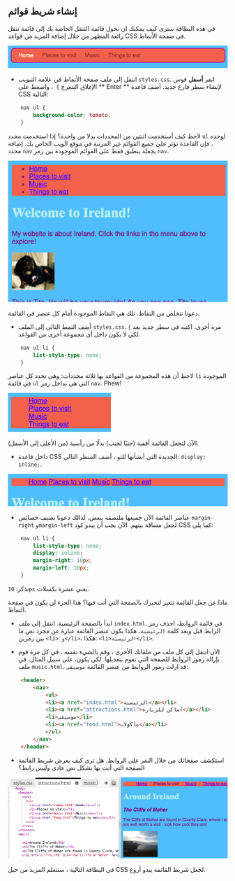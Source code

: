 ## إنشاء شريط قوائم

في هذه البطاقة سترى كيف يمكنك ان تحول قائمة التنقل الخاصة بك إلى قائمة تنقل رائعة المظهر من خلال إضافة المزيد من قواعد CSS في صفحة الأنماط.

![مثال على شريط قوائم](images/egCoolMenuBar.png)

- انتقل إلى ملف صفحة الأنماط في علامة التبويب ` styles.css `. انقر **أسفل** قوس الإغلاق النتعرج `} `، واضغط على ** Enter ** لإنشاء سطر فارغ جديد. أضف قاعدة CSS التالية:

```css
    nav ul {
        background-color: tomato;
    }
```

لاحظ كيف أستخدمت اثنتين من المحددات بدلا من واحدة؟ إذا استخدمت محدد `ul` لوحده ، فإن القاعدة تؤثر على جميع القوائم غير المرتبة في موقع الويب الخاص بك. إضافة محدد `nav` يجعله ينطبق فقط على القوائم الموجودة بين رمز `nav`.

![قائمة مع خلفية حمراء](images/egMenuBarFirstStyle.png)

دعونا نتخلص من النقاط. تلك هي النقاط الموجودة أمام كل عنصر في القائمة.

- أضف النمط التالي إلى الملف `styles.css`. مرة أخرى، اكتبه في سطر جديد بعد `} ` لكي لا يكون داخل أي مجموعة أخرى من القواعد.

```css
    nav ul li {
        list-style-type: none;
    }
```

لاحظ أن هذه المجموعة من القواعد بها ثلاثة محددات: وهي تحدد كل عناصر ` li ` الموجودة في قائمة ` ul ` التي هي بداخل رمز `nav`. Phew!

![قائمة مع إزالة النقاط](images/egMenuBarNoBullets.png)

الآن لنجعل القائمة أفقية (جنبًا لجنب) بدلًا من رأسية (من الأعلى إلى الأسفل).

- داخل قاعدة CSS الجديدة التي أنشأتها للتو ، أضف السطر التالي: `display: inline;`.

![](images/egMenuBarInline.png)

- عناصر القائمة الآن جميعها ملتصقة ببعض، لذالك دعونا نضيف خصائص `margin-right` و`margin-left` لجعل مسافة بينهم. الآن يجب أن يبدو كود CSS كما يلي:

```css
    nav ul li {
        list-style-type: none;
        display: inline;
        margin-right: 10px;
        margin-left: 10px;
    }
```

تذكر: `10px` يعني عشرة بكسلات.

ماذا عن جعل القائمة تتغير لتخبرك بالصفحة التي أنت فيها؟ هذا الجزء لن يكون في صفحة النماط.

- ابدأ بالصفحة الرئيسية. انتقل إلى ملف `index.html`. في قائمة الروابط، احذف رمز الرابط قبل وبعد كلمة `الرئيسية`، هكذا يكون عنصر القائمة عبارة عن مجرد نص ما بين رمزين `<li> و</li>`، هكذا: `<li>الرئيسية</li>`.

- الآن انتقل إلى كل ملف من ملفاتك الأخرى ، وقم بالشيء نفسه ، في كل مرة قوم بإزالة رموز الروابط للصفحة التي تقوم بتعديلها. لكي يكون، على سبيل المثال، في ملف `music.html`، قد ازلت رموز الروابط من عنصر القائمة `موسيقى`:

```html
    <header>
        <nav>
            <ul>
            <li><a href="index.html">الرئيسية</a></li>
            <li><a href="attractions.html">أماكن للزيارة</a></li>
            <li>موسيقى</li>
            <li><a href="food.html">مأكولات</a></li>
            </ul>
        </nav>
    </header>
```

- استكشف صفحاتك من خلال النقر على الروابط. هل ترى كيف يعرض شريط القائمة الصفحة التي أنت بها بشكل نص عادي وليس رابط؟ 

![مثال على شريط القائمة بتحديد الصفحة الحالية](images/egMenuBarOnPage.png)

في البطاقة التالية ، ستتعلم المزيد من حيل CSS لجعل شريط القائمة يبدو أروع.